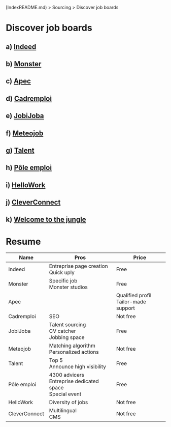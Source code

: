 [IndexREADME.md) > Sourcing > Discover job boards

# Discover job boards

## a) [Indeed](https://fr.indeed.com)

## b) [Monster](https://monster.fr)

## c) [Apec](https://www.apec.fr)

## d) [Cadremploi](https://www.cadremploi.fr)

## e) [JobiJoba](https://www.jobijoba.com/fr/)

## f) [Meteojob](https://www.meteojob.com)

## g) [Talent](https://fr.talent.com)

## h) [Pôle emploi](https://candidat.pole-emploi.fr/offres/descriptionrechercheoffre)

## i) [HelloWork](https://www.regionsjob.com)

## j) [CleverConnect](https://www.cleverconnect.com/fr/plateforme/attirer/site-emploi/)

## k) [Welcome to the jungle](https://www.welcometothejungle.com/fr)

# Resume

| Name | Pros | Price |
| ---- | ---- | ----- |
| Indeed | Entreprise page creation <br> Quick uply | Free |
| Monster | Specific job <br> Monster studios | Free |
| Apec |  | Qualified profil <br> Tailor-made support | Free |
| Cadremploi | SEO | Not free |
| JobiJoba | Talent sourcing <br> CV catcher <br> Jobbing space | Free |
| Meteojob | Matching algorithm <br> Personalized actions | Not free |
| Talent | Top 5 <br> Announce high visibility | Free |
| Pôle emploi | 4300 advicers <br> Entreprise dedicated space <br> Special event | Free |
| HelloWork | Diversity of jobs | Not free |
| CleverConnect | Multilingual <br> CMS | Not free |